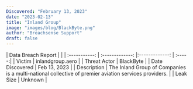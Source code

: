 ```yaml
---
Discovered: "February 13, 2023"
date: "2023-02-13"
title: "Inland Group"
image: "images/blog/BlackByte.png"
author: "Breachsense Support"
draft: false
---
```


| Data Breach Report         |              | 
| :-----------: | :-------------:   |:-------------:    | :-----:|
| Victim    | inlandgroup.aero      | 
| Threat Actor    | BlackByte      | 
| Date Discovered    | Feb 13, 2023      | 
| Description    | The Inland Group of Companies is a multi-national collective of premier aviation services providers.      | 
| Leak Size    | Unknown      | 

